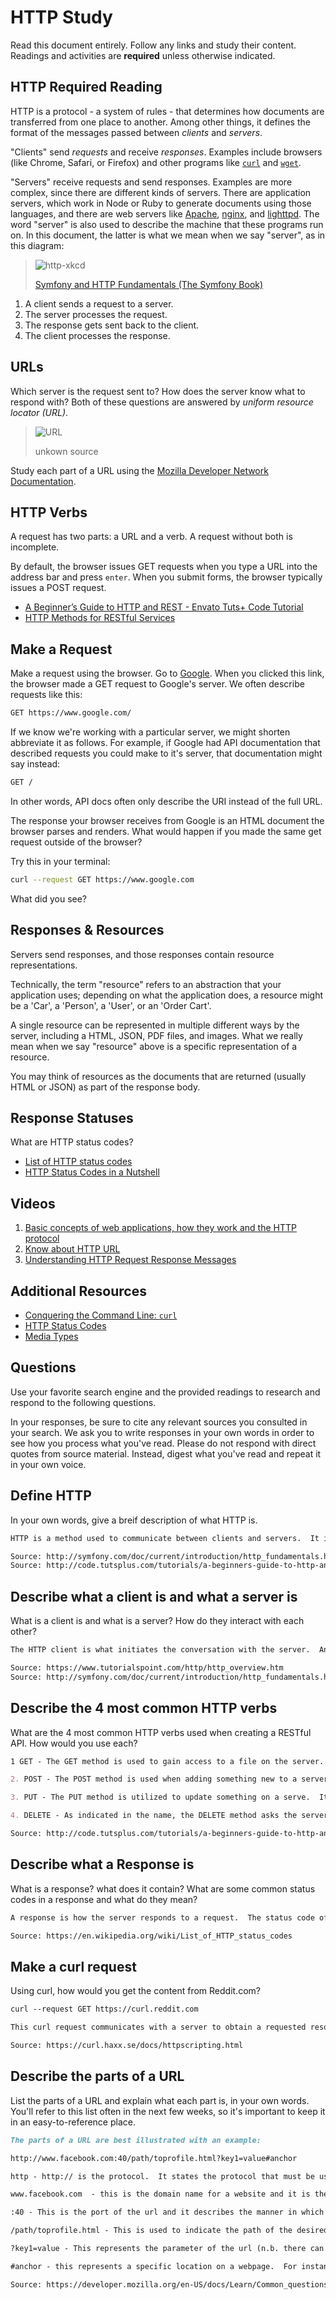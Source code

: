 # HTTP Study

Read this document entirely. Follow any links and study their content. Readings
and activities are **required** unless otherwise indicated.

## HTTP Required Reading

HTTP is a protocol - a system of rules - that determines how documents are
transferred from one place to another. Among other things, it defines the format
of the messages passed between *clients* and *servers*.

"Clients" send *requests* and receive *responses*. Examples include browsers
(like Chrome, Safari, or Firefox) and other programs like
[`curl`](http://curl.haxx.se/docs/) and
[`wget`](http://www.gnu.org/software/wget/manual/wget.html).

"Servers" receive requests and send responses. Examples are more complex, since
there are different kinds of servers. There are application servers, which work
in Node or Ruby to generate documents using those languages, and there are web
servers like [Apache](http://httpd.apache.org/), [nginx](http://nginx.com/), and
[lighttpd](https://www.lighttpd.net). The word "server" is also used to describe
the machine that these programs run on. In this document, the latter is what we
mean when we say "server", as in this diagram:

> ![http-xkcd](https://cloud.githubusercontent.com/assets/388761/12621764/0ffb527e-c4f0-11e5-87ae-d597e3835fcd.png)
>
> [Symfony and HTTP Fundamentals (The Symfony Book)](http://symfony.com/doc/current/book/http_fundamentals.html)

1.  A client sends a request to a server.
1.  The server processes the request.
1.  The response gets sent back to the client.
1.  The client processes the response.

## URLs

Which server is the request sent to? How does the server know what to respond
with? Both of these questions are answered by *uniform resource locator (URL)*.

> ![URL](https://cloud.githubusercontent.com/assets/388761/12622184/2c0143dc-c4f2-11e5-84af-55f723dd6639.png)
>
> unkown source

Study each part of a URL using the [Mozilla Developer Network
Documentation](https://developer.mozilla.org/en-US/docs/Learn/Common_questions/What_is_a_URL).

## HTTP Verbs

A request has two parts: a URL and a verb. A request without both is incomplete.

By default, the browser issues GET requests when you type a URL into the address
bar and press `enter`. When you submit forms, the browser typically issues a
POST request.

-   [A Beginner’s Guide to HTTP and REST - Envato Tuts+ Code Tutorial](http://code.tutsplus.com/tutorials/a-beginners-guide-to-http-and-rest--net-16340)
-   [HTTP Methods for RESTful Services](http://www.restapitutorial.com/lessons/httpmethods.html)

## Make a Request

Make a request using the browser. Go to [Google](https://www.google.com). When
you clicked this link, the browser made a GET request to Google's server. We
often describe requests like this:

```txt
GET https://www.google.com/
```

If we know we're working with a particular server, we might shorten abbreviate
it as follows. For example, if Google had API documentation that described
requests you could make to it's server, that documentation might say instead:

```txt
GET /
```

In other words, API docs often only describe the URI instead of the full URL.

The response your browser receives from Google is an HTML document the browser
parses and renders. What would happen if you made the same get request outside
of the browser?

Try this in your terminal:

```sh
curl --request GET https://www.google.com
```

What did you see?

## Responses & Resources

Servers send responses, and those responses contain resource representations.

Technically, the term "resource" refers to an abstraction that your application
uses; depending on what the application does, a resource might be a 'Car', a
'Person', a 'User', or an 'Order Cart'.

A single resource can be represented in multiple different ways by the server,
including a HTML, JSON, PDF files, and images. What we really mean when we say
"resource" above is a specific representation of a resource.

You may think of resources as the documents that are returned (usually HTML or
JSON) as part of the response body.

## Response Statuses

What are HTTP status codes?

-   [List of HTTP status codes](https://en.wikipedia.org/wiki/List_of_HTTP_status_codes)
-   [HTTP Status Codes in a Nutshell](https://twitter.com/stevelosh/status/372740571749572610)

## Videos

1.  [Basic concepts of web applications, how they work and the HTTP protocol](https://www.youtube.com/watch?v=RsQ1tFLwldY)
1.  [Know about HTTP URL](https://www.youtube.com/watch?v=ADQ_rhefgEk)
1.  [Understanding HTTP Request Response Messages](https://www.youtube.com/watch?v=sxiRFwQ1RJ4)

## Additional Resources

-   [Conquering the Command Line: `curl`](http://conqueringthecommandline.com/book/curl)
-   [HTTP Status Codes](http://en.wikipedia.org/wiki/List_of_HTTP_status_codes)
-   [Media Types](http://en.wikipedia.org/wiki/Internet_media_type)

## Questions

Use your favorite search engine and the provided readings to research and
respond to the following questions.

In your responses, be sure to cite any relevant sources you consulted in your
search. We ask you to write responses in your own words in order to see how you
process what you've read. Please do not respond with direct quotes from source
material. Instead, digest what you've read and repeat it in your own voice.

## Define HTTP

In your own words, give a breif description of what HTTP is.

```md
HTTP is a method used to communicate between clients and servers.  It is needed to send and receive documents on the internet.  The HTTP messages consists of a heading and body where HTTP verbs are used to give details of a request (e.g. GET or PUT).  Included in such messages is the HTTP verb (e.g. GET), the host, the type of file being requested, and the user-agent.  Both the client and the server communicate in this way.

Source: http://symfony.com/doc/current/introduction/http_fundamentals.html
Source: http://code.tutsplus.com/tutorials/a-beginners-guide-to-http-and-rest--net-16340
```

## Describe what a client is and what a server is

 What is a client is and what is a server? How do they interact with each other?

```md
The HTTP client is what initiates the conversation with the server.  An example of an HTTP client would be the Google Chrome Browser.  When attempting to view a website, the client utilizes the GET method to receive information (e.g. HTML files).  Then, the server, which stores files to be accessed by a client, prepares the HTML of a webpage and offers the files (e.g. HTML file) to the client.

Source: https://www.tutorialspoint.com/http/http_overview.htm
Source: http://symfony.com/doc/current/introduction/http_fundamentals.html
```

## Describe the 4 most common HTTP verbs

What are the 4 most common HTTP verbs used when creating a RESTful API. How
would you use each?

```md
1 GET - The GET method is used to gain access to a file on the server.  For instance, this takes place when trying to view a webpage.

2. POST - The POST method is used when adding something new to a server.  One example is submitting a form which will be stored on the server.

3. PUT - The PUT method is utilized to update something on a serve.  It is typically used with APIs

4. DELETE - As indicated in the name, the DELETE method asks the server to delete a resource.  Like the PUT method, it is typically used with APIs.

Source: http://code.tutsplus.com/tutorials/a-beginners-guide-to-http-and-rest--net-16340
```

## Describe what a Response is

What is a response? what does it contain? What are some common status codes in a
response and what do they mean?

```md
A response is how the server responds to a request.  The status code offers information as to how the server is responding to a client's request. The first digit of a status code is especially important because it describes the status type.  For instance, a status code begining with 1 indicates that the server has received a request and is continuing with a process.  Status codes starting with 2 state that the server has received a request by the client and that there were no errors (i.e. it was processed).  When a status code begins with 3, it means that the client must respond before proceeding.  One instance of a status code starting with 3 is URL redirection.  The status code begining with the number four indicates that there is a client error (i.e. not the server).  While these are four categories, additional digits in the server response offers more detailed information.

Source: https://en.wikipedia.org/wiki/List_of_HTTP_status_codes
```

## Make a curl request

Using curl, how would you get the content from Reddit.com?

```md
curl --request GET https://curl.reddit.com

This curl request communicates with a server to obtain a requested resource (e.g. HTML file).  Typing the code above into the terminal would achieve this.

Source: https://curl.haxx.se/docs/httpscripting.html

```

## Describe the parts of a URL

List the parts of a URL and explain what each part is, in your own words. You'll
refer to this list often in the next few weeks, so it's important to keep it in
an easy-to-reference place.

```md
The parts of a URL are best illustrated with an example:

http://www.facebook.com:40/path/toprofile.html?key1=value#anchor

http - http:// is the protocol.  It states the protocol that must be used by the browser to communicate with a server.

www.facebook.com  - this is the domain name for a website and it is the location of the server.

:40 - This is the port of the url and it describes the manner in which to access a web server.

/path/toprofile.html - This is used to indicate the path of the desired resource on a server.  It is thought of as the location of the file being accessed.

?key1=value - This represents the parameter of the url (n.b. there can be multiple).  As indicated in this example, it is a key value pair which allows the server to complete additional actions before responding.

#anchor - this represents a specific location on a webpage.  For instance, when viewing a large webpage, anchor links are used to jump down the page to the desired content.

Source: https://developer.mozilla.org/en-US/docs/Learn/Common_questions/What_is_a_URL
```
